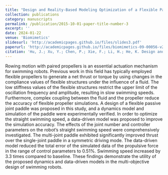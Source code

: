 ```yaml
---
title: "Design and Reality-Based Modeling Optimization of a Flexible Passive Joint Paddle for Swimming Robots"
collection: publications
category: manuscripts
permalink: /publication/2015-10-01-paper-title-number-3
excerpt: ''
date: 2024-01-22
venue: 'Biomimetics'
slidesurl: 'http://academicpages.github.io/files/slides3.pdf'
paperurl: 'http://academicpages.github.io/files/biomimetics-09-00056-v2.pdf'
citation: 'Hu, J.; Xu, Y.; Chen, P.; Xie, F.; Li, H.; He, K. Design and Reality-Based Modeling Optimization of a Flexible Passive Joint Paddle for Swimming Robots. Biomimetics 2024, 9, 56. https://doi.org/10.3390/biomimetics9010056'
---
```


Rowing motion with paired propellers is an essential actuation mechanism for swimming robots. Previous work in this field has typically employed flexible propellers to generate a net thrust or torque by using changes in the compliance values of flexible structures under the influence of a fluid. The low stiffness values of the flexible structures restrict the upper limit of the oscillation frequency and amplitude, resulting in slow swimming speeds. Furthermore, complex coupling between the fluid and the propeller reduce the accuracy of flexible propeller simulations. A design of a flexible passive joint paddle was proposed in this study, and a dynamics model and simulation of the paddle were experimentally verified. In order to optimize the straight swimming speed, a data-driven model was proposed to improve the simulation accuracy. The effects of the joint number and controller parameters on the robot’s straight swimming speed were comprehensively investigated. The multi-joint paddle exhibited significantly improved thrust over the single-joint paddle in a symmetric driving mode. The data-driven model reduced the total error of the simulated data of the propulsive force in the range of control parameters to 0.51%. Swimming speed increased by 3.3 times compared to baseline. These findings demonstrate the utility of the proposed dynamics and data-driven models in the multi-objective design of swimming robots.
